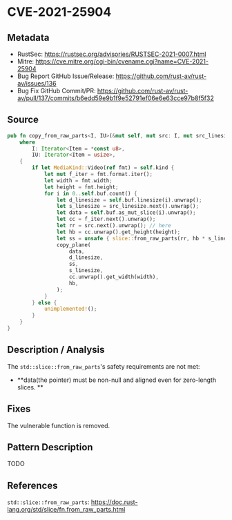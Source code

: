 # CVE-2021-25904

## Metadata

- RustSec: https://rustsec.org/advisories/RUSTSEC-2021-0007.html
- Mitre: https://cve.mitre.org/cgi-bin/cvename.cgi?name=CVE-2021-25904
- Bug Report GitHub Issue/Release: https://github.com/rust-av/rust-av/issues/136
- Bug Fix GitHub Commit/PR: https://github.com/rust-av/rust-av/pull/137/commits/b6edd59e9b1f9e52791ef06e6e63cce97b8f5f32

## Source

```rust
pub fn copy_from_raw_parts<I, IU>(&mut self, mut src: I, mut src_linesize: IU)
    where
        I: Iterator<Item = *const u8>,
        IU: Iterator<Item = usize>,
    {
        if let MediaKind::Video(ref fmt) = self.kind {
            let mut f_iter = fmt.format.iter();
            let width = fmt.width;
            let height = fmt.height;
            for i in 0..self.buf.count() {
                let d_linesize = self.buf.linesize(i).unwrap();
                let s_linesize = src_linesize.next().unwrap();
                let data = self.buf.as_mut_slice(i).unwrap();
                let cc = f_iter.next().unwrap();
                let rr = src.next().unwrap(); // here
                let hb = cc.unwrap().get_height(height);
                let ss = unsafe { slice::from_raw_parts(rr, hb * s_linesize) }; // here
                copy_plane(
                    data,
                    d_linesize,
                    ss,
                    s_linesize,
                    cc.unwrap().get_width(width),
                    hb,
                );
            }
        } else {
            unimplemented!();
        }
    }
}
```

## Description / Analysis

The `std::slice::from_raw_parts`'s safety requirements are not met:

- **data(the pointer) must be non-null and aligned even for zero-length slices. **

## Fixes

The vulnerable function is removed.

## Pattern Description

TODO

## References

`std::slice::from_raw_parts`: https://doc.rust-lang.org/std/slice/fn.from_raw_parts.html

